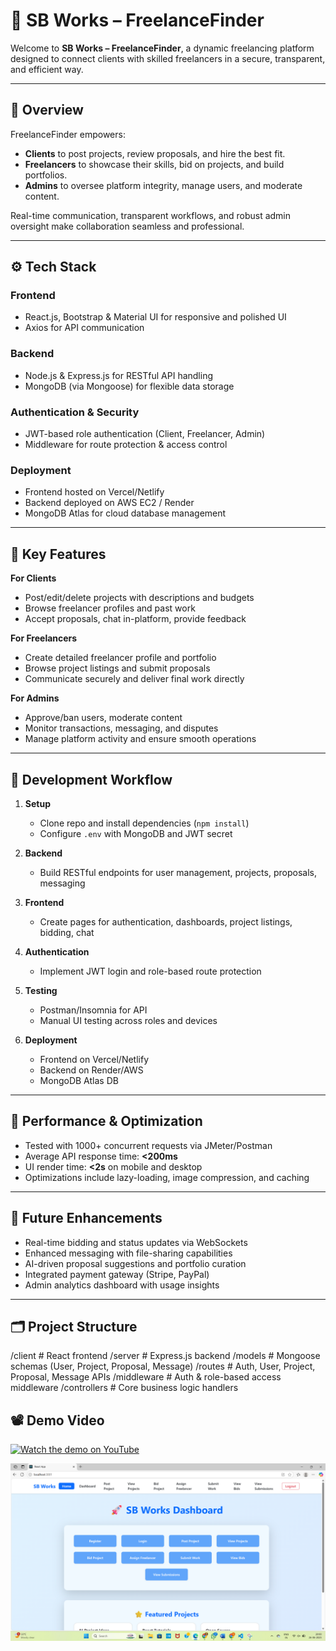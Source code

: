 
# 🚀 SB Works – FreelanceFinder

Welcome to **SB Works – FreelanceFinder**, a dynamic freelancing platform designed to connect clients with skilled freelancers in a secure, transparent, and efficient way.

---

## 🎯 Overview

FreelanceFinder empowers:
- **Clients** to post projects, review proposals, and hire the best fit.
- **Freelancers** to showcase their skills, bid on projects, and build portfolios.
- **Admins** to oversee platform integrity, manage users, and moderate content.

Real-time communication, transparent workflows, and robust admin oversight make collaboration seamless and professional.

---

## ⚙️ Tech Stack

### **Frontend**
- React.js, Bootstrap & Material UI for responsive and polished UI  
- Axios for API communication  

### **Backend**
- Node.js & Express.js for RESTful API handling  
- MongoDB (via Mongoose) for flexible data storage  

### **Authentication & Security**
- JWT-based role authentication (Client, Freelancer, Admin)  
- Middleware for route protection & access control  

### **Deployment**
- Frontend hosted on Vercel/Netlify  
- Backend deployed on AWS EC2 / Render  
- MongoDB Atlas for cloud database management  

---

## 🧩 Key Features

**For Clients**  
- Post/edit/delete projects with descriptions and budgets  
- Browse freelancer profiles and past work  
- Accept proposals, chat in-platform, provide feedback  

**For Freelancers**  
- Create detailed freelancer profile and portfolio  
- Browse project listings and submit proposals  
- Communicate securely and deliver final work directly  

**For Admins**  
- Approve/ban users, moderate content  
- Monitor transactions, messaging, and disputes  
- Manage platform activity and ensure smooth operations  

---

## 🧪 Development Workflow

1. **Setup**
   - Clone repo and install dependencies (`npm install`)
   - Configure `.env` with MongoDB and JWT secret

2. **Backend**
   - Build RESTful endpoints for user management, projects, proposals, messaging

3. **Frontend**
   - Create pages for authentication, dashboards, project listings, bidding, chat

4. **Authentication**
   - Implement JWT login and role-based route protection

5. **Testing**
   - Postman/Insomnia for API 
   - Manual UI testing across roles and devices

6. **Deployment**
   - Frontend on Vercel/Netlify  
   - Backend on Render/AWS  
   - MongoDB Atlas DB

---

## 🔧 Performance & Optimization

- Tested with 1000+ concurrent requests via JMeter/Postman  
- Average API response time: **<200ms**  
- UI render time: **<2s** on mobile and desktop  
- Optimizations include lazy-loading, image compression, and caching

---

## 🧠 Future Enhancements

- Real-time bidding and status updates via WebSockets  
- Enhanced messaging with file-sharing capabilities  
- AI-driven proposal suggestions and portfolio curation  
- Integrated payment gateway (Stripe, PayPal)  
- Admin analytics dashboard with usage insights  

---

## 🗂️ Project Structure

/client # React frontend
/server # Express.js backend
/models # Mongoose schemas (User, Project, Proposal, Message)
/routes # Auth, User, Project, Proposal, Message APIs
/middleware # Auth & role-based access middleware
/controllers # Core business logic handlers

## 📽️ Demo Video

[![Watch the demo on YouTube](https://img.youtube.com/vi/scwDk6vxaT4/hqdefault.jpg)](https://www.youtube.com/watch?v=scwDk6vxaT4)


![image alt](https://github.com/Manasa0109/SmartInternz_Freelancer_Platform/blob/15fb6ed4b0a128ed6452e64ba7f26e8574352443/SmartInternz_freelancer.png)
